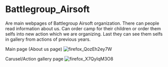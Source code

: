 # Battlegroup_Airsoft

Are main webpages of Battlegroup Airsoft organization. There can people read information about us. Can order camp for their children or order them selfs into new action which we are organizing. Last they can see them selfs in gallery from actions of previous years.

Main page (About us page)
![firefox_QozEh2ey7W](https://user-images.githubusercontent.com/33667517/138766305-0f1f02ff-9364-4ccf-b2b8-676026451b70.png)

Carusel/Action gallery page
![firefox_X7QyIqM3O8](https://user-images.githubusercontent.com/33667517/138766355-491b1128-d99b-41f7-9812-8a70ad8df5d1.png)
